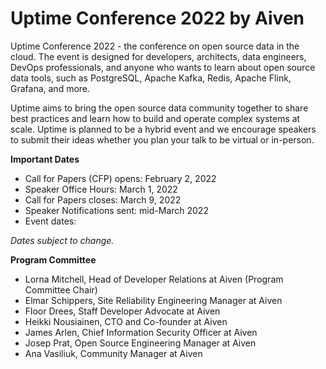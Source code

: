 # Uptime Conference 2022 by Aiven
Uptime Conference 2022 - the conference on open source data in the cloud. The event is designed for developers, architects, data engineers, DevOps professionals, and anyone who wants to learn about open source data tools, such as PostgreSQL, Apache Kafka, Redis, Apache Flink, Grafana, and more. 

Uptime aims to bring the open source data community together to share best practices and learn how to build and operate complex systems at scale. Uptime is planned to be a hybrid event and we encourage speakers to submit their ideas whether you plan your talk to be virtual or in-person.

**Important Dates**

- Call for Papers (CFP) opens: February 2, 2022
- Speaker Office Hours: March 1, 2022
- Call for Papers closes: March 9, 2022
- Speaker Notifications sent: mid-March 2022
- Event dates: 

*Dates subject to change.*

**Program Committee**

- Lorna Mitchell, Head of Developer Relations at Aiven (Program Committee Chair)
- Elmar Schippers, Site Reliability Engineering Manager at Aiven
- Floor Drees, Staff Developer Advocate at Aiven
- Heikki Nousiainen, CTO and Co-founder at Aiven
- James Arlen, Chief Information Security Officer at Aiven
- Josep Prat, Open Source Engineering Manager at Aiven
- Ana Vasiliuk, Community Manager at Aiven
